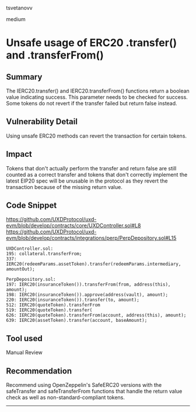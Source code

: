 tsvetanovv

medium

# Unsafe usage of ERC20 .transfer() and .transferFrom()

## Summary
The IERC20.transfer() and IERC20.transferFrom() functions return a boolean value indicating success. This parameter needs to be checked for success. Some tokens do not revert if the transfer failed but return false instead.

## Vulnerability Detail
Using unsafe ERC20 methods can revert the transaction for certain tokens.

## Impact
Tokens that don't actually perform the transfer and return false are still counted as a correct transfer and tokens that don't correctly implement the latest EIP20 spec will be unusable in the protocol as they revert the transaction because of the missing return value.

## Code Snippet
https://github.com/UXDProtocol/uxd-evm/blob/develop/contracts/core/UXDController.sol#L8
https://github.com/UXDProtocol/uxd-evm/blob/develop/contracts/integrations/perp/PerpDepository.sol#L15
```solidity
UXDController.sol:
195: collateral.transferFrom;
337: IERC20(redeemParams.assetToken).transfer(redeemParams.intermediary, amountOut);

PerpDepository.sol:
197: IERC20(insuranceToken()).transferFrom(from, address(this), amount);
198: IERC20(insuranceToken()).approve(address(vault), amount);
220: IERC20(insuranceToken()).transfer(to, amount);
512: IERC20(quoteToken).transferFrom
519: IERC20(quoteToken).transfer(
626: IERC20(quoteToken).transferFrom(account, address(this), amount);
639: IERC20(assetToken).transfer(account, baseAmount);
```


## Tool used

Manual Review

## Recommendation
Recommend using OpenZeppelin's SafeERC20 versions with the safeTransfer and safeTransferFrom functions that handle the return value check as well as non-standard-compliant tokens.
***